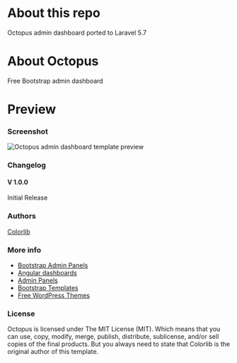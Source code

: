 # About this repo
Octopus admin dashboard ported to Laravel 5.7

# About Octopus
Free Bootstrap admin dashboard

# Preview

### Screenshot

![Octopus admin dashboard template preview](https://colorlib.com/wp/wp-content/uploads/sites/2/octopus-free-creative-admin-dashboard.jpg)

### Changelog
#### V 1.0.0
Initial Release
### Authors
[Colorlib](https://colorlib.com)

### More info
- [Bootstrap Admin Panels](https://colorlib.com/wp/free-bootstrap-admin-dashboard-templates/)
- [Angular dashboards](https://colorlib.com/wp/angularjs-admin-templates/)
- [Admin Panels](https://colorlib.com/wp/free-html5-admin-dashboard-templates/)
- [Bootstrap Templates](https://colorlib.com/wp/templates/)
- [Free WordPress Themes](https://colorlib.com/wp/free-wordpress-themes/)

### License

Octopus is licensed under The MIT License (MIT). Which means that you can use, copy, modify, merge, publish, distribute, sublicense, and/or sell copies of the final products. But you always need to state that Colorlib is the original author of this template.
